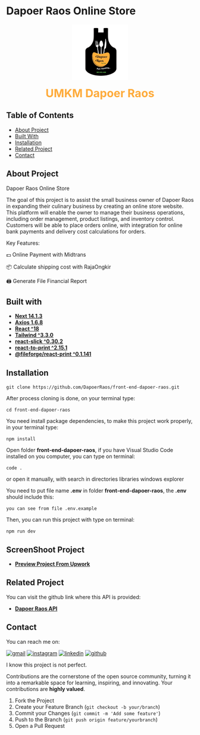 # Dapoer Raos Online Store

<div align="center">
<a href="https://github.com/DapoerRaos/front-end-dapoer-raos">
    <img src="/public/images/dapoer-raos-logo.png" alt="Logo" width="150" height="150">
</a>
<p style="text-align: center;">
    <span style="font-weight: bold; font-size: 30px; color: #feab3b;">UMKM Dapoer Raos</span>
</p>
</div>

## Table of Contents

- [About Project](#about-project)
- [Built With](#built-with)
- [Installation](#installation)
- [Related Project](#related-project)
- [Contact](#contact)

## About Project

Dapoer Raos Online Store

The goal of this project is to assist the small business owner of Dapoer Raos in expanding their culinary business by creating an online store website. This platform will enable the owner to manage their business operations, including order management, product listings, and inventory control. Customers will be able to place orders online, with integration for online bank payments and delivery cost calculations for orders.

Key Features:

💵 Online Payment with Midtrans

📦 Calculate shipping cost with RajaOngkir

🖨️ Generate File Financial Report

## Built with

- [**Next 14.1.3**](https://nextjs.org/docs)
- [**Axios 1.6.8**](https://axios-http.com/docs/intro)
- [**React ^18**](https://react.dev/learn/start-a-new-react-project)
- [**Tailwind ^3.3.0**](https://tailwindcss.com/docs/installation)
- [**react-slick ^0.30.2**](https://react-slick.neostack.com/docs/get-started)
- [**react-to-print ^2.15.1**](https://github.com/MatthewHerbst/react-to-print)
- [**@fileforge/react-print ^0.1.141**](https://docs.fileforge.com/getting-started/general/welcome)

## Installation

```
git clone https://github.com/DapoerRaos/front-end-dapoer-raos.git
```

After process cloning is done, on your terminal type:

```
cd front-end-dapoer-raos
```

You need install package dependencies, to make this project work properly, in your terminal type:

```
npm install
```

Open folder **front-end-dapoer-raos**, if you have Visual Studio Code installed on you computer, you can type on terminal:

```
code .
```

or open it manually, with search in directories libraries windows explorer

You need to put file name **.env** in folder **front-end-dapoer-raos**, the **.env** should include this:

```
you can see from file .env.example
```

Then, you can run this project with type on terminal:

```
npm run dev
```

## ScreenShoot Project

- **[Preview Project From Upwork](https://www.upwork.com/freelancers/~0153e2ae23d44c66b0?p=1810895850043547648)**

## Related Project

You can visit the github link where this API is provided:

- **[Dapoer Raos API](https://github.com/DapoerRaos/back-end-dapoer-raos)**

## Contact

You can reach me on:

[![gmail](https://img.shields.io/badge/Gmail-D14836?style=for-the-badge&logo=gmail&logoColor=white)](mailto:aswanggab@gmail.com)
[![instagram](https://img.shields.io/badge/Instagram-E4405F?style=for-the-badge&logo=instagram&logoColor=white)](https://instagram.com/bhanurzh)
[![linkedin](https://img.shields.io/badge/linkedin-0A66C2?style=for-the-badge&logo=linkedin&logoColor=white)](https://www.linkedin.com/in/aswanggabhanu)
[![github](https://img.shields.io/badge/Github-232b2b?style=for-the-badge&logo=github&logoColor=white)](https://www.github.com/Bhanurzh)

I know this project is not perfect.

Contributions are the cornerstone of the open source community, turning it into a remarkable space for learning, inspiring, and innovating. Your contributions are **highly valued**.

1. Fork the Project
2. Create your Feature Branch (`git checkout -b your/branch`)
3. Commit your Changes (`git commit -m 'Add some feature'`)
4. Push to the Branch (`git push origin feature/yourbranch`)
5. Open a Pull Request
